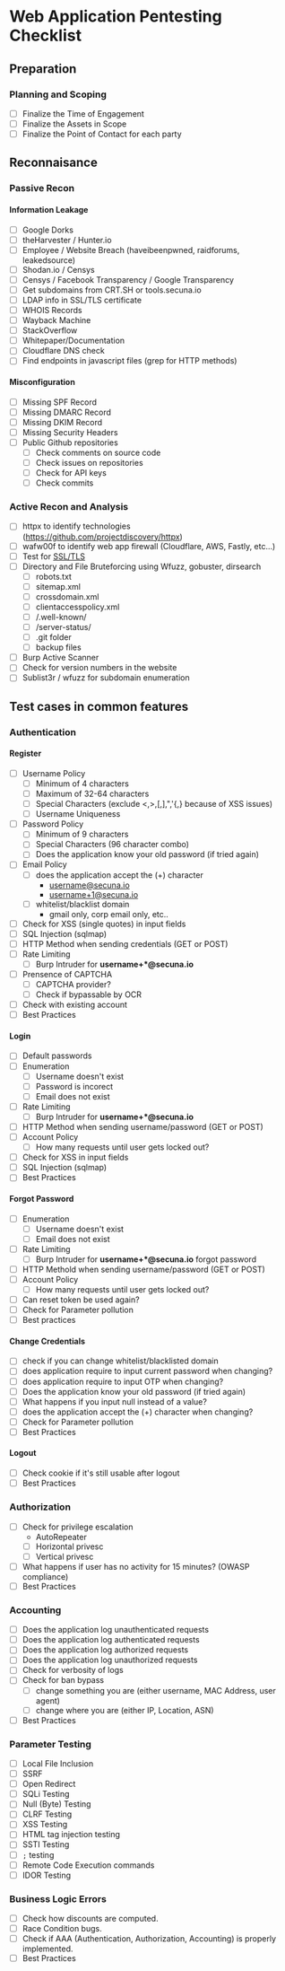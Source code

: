 # Web Application Pentesting Checklist

## Preparation
### Planning and Scoping
- [ ] Finalize the Time of Engagement
- [ ] Finalize the Assets in Scope
- [ ] Finalize the Point of Contact for each party

## Reconnaisance
### Passive Recon
#### Information Leakage
- [ ] Google Dorks
- [ ] theHarvester / Hunter.io
- [ ] Employee  / Website Breach (haveibeenpwned, raidforums, leakedsource)
- [ ] Shodan.io / Censys
- [ ] Censys / Facebook Transparency / Google Transparency
- [ ] Get subdomains from CRT.SH or tools.secuna.io
- [ ] LDAP info in SSL/TLS certificate
- [ ] WHOIS Records
- [ ] Wayback Machine
- [ ] StackOverflow
- [ ] Whitepaper/Documentation
- [ ] Cloudflare DNS check
- [ ] Find endpoints in javascript files (grep for HTTP methods)

#### Misconfiguration
- [ ] Missing SPF Record
- [ ] Missing DMARC Record
- [ ] Missing DKIM Record
- [ ] Missing Security Headers
- [ ] Public Github repositories
	- [ ] Check comments on source code
	- [ ] Check issues on repositories
	- [ ] Check for API keys
	- [ ] Check commits

### Active Recon and Analysis
- [ ] httpx to identify technologies (https://github.com/projectdiscovery/httpx)
- [ ] wafw00f to identify web app firewall (Cloudflare, AWS, Fastly, etc...)
- [ ] Test for [SSL/TLS](https://github.com/drwetter/testssl.sh)
- [ ] Directory and File Bruteforcing using Wfuzz, gobuster, dirsearch
	- [ ] robots.txt
	- [ ] sitemap.xml
	- [ ] crossdomain.xml
	- [ ] clientaccesspolicy.xml
	- [ ] /.well-known/
	- [ ] /server-status/
	- [ ] .git folder
	- [ ] backup files
- [ ] Burp Active Scanner
- [ ] Check for version numbers in the website
- [ ] Sublist3r / wfuzz for subdomain enumeration

## Test cases in common features
### Authentication
#### Register
- [ ] Username Policy
	- [ ] Minimum of 4 characters
	- [ ] Maximum of 32-64 characters
	- [ ] Special Characters (exclude \<,\>,\[,\],\",\'\{,\} because of XSS issues)
	- [ ] Username Uniqueness
- [ ] Password Policy
	- [ ] Minimum of 9 characters
	- [ ] Special Characters (96 character combo)
	- [ ] Does the application know your old password (if tried again)
- [ ] Email Policy
	- [ ] does the application accept the (+) character
		- username@secuna.io
		- username+1@secuna.io
	- [ ] whitelist/blacklist domain
		- gmail only, corp email only, etc..
- [ ] Check for XSS (single quotes) in input fields
- [ ] SQL Injection (sqlmap)
- [ ] HTTP Method when sending credentials (GET or POST)
- [ ] Rate Limiting
	- [ ] Burp Intruder for **username+\*@secuna.io**
- [ ] Prensence of CAPTCHA
	- [ ] CAPTCHA provider?
	- [ ] Check if bypassable by OCR
- [ ] Check with existing account
- [ ] Best Practices
#### Login
- [ ] Default passwords
- [ ] Enumeration
	- [ ] Username doesn't exist
	- [ ] Password is incorect
	- [ ] Email does not exist
- [ ] Rate Limiting
	- [ ] Burp Intruder for **username+\*@secuna.io**
- [ ] HTTP Method when sending username/password (GET or POST)
- [ ] Account Policy
	- [ ] How many requests until user gets locked out?
- [ ] Check for XSS in input fields
- [ ] SQL Injection (sqlmap)
- [ ] Best Practices
#### Forgot Password
- [ ] Enumeration
	- [ ] Username doesn't exist
	- [ ] Email does not exist
- [ ] Rate Limiting
	- [ ] Burp Intruder for **username+\*@secuna.io** forgot password
- [ ] HTTP Methold when sending username/password (GET or POST)
- [ ] Account Policy
	- [ ] How many requests until user gets locked out?
- [ ] Can reset token be used again?
- [ ] Check for Parameter pollution
- [ ] Best practices
#### Change Credentials
- [ ] check if you can change whitelist/blacklisted domain
- [ ] does application require to input current password when changing?
- [ ] does application require to input OTP when changing?
- [ ] Does the application know your old password (if tried again)
- [ ] What happens if you input null instead of a value?
- [ ] does the application accept the (+) character when changing?
- [ ] Check for Parameter pollution
- [ ] Best Practices
#### Logout
- [ ] Check cookie if it's still usable after logout
- [ ] Best Practices
### Authorization
- [ ] Check for privilege escalation
	- AutoRepeater
	- [ ] Horizontal privesc
	- [ ] Vertical privesc
- [ ] What happens if user has no activity for 15 minutes? (OWASP compliance)
- [ ] Best Practices
### Accounting
- [ ] Does the application log unauthenticated requests
- [ ] Does the application log authenticated requests
- [ ] Does the application log authorized requests
- [ ] Does the application log unauthorized requests
- [ ] Check for verbosity of logs
- [ ] Check for ban bypass
	- [ ] change something you are (either username, MAC Address, user agent)
	- [ ] change where you are (either IP, Location, ASN)
- [ ] Best Practices
### Parameter Testing
- [ ] Local File Inclusion
- [ ] SSRF
- [ ] Open Redirect
- [ ] SQLi Testing
- [ ] Null (Byte) Testing
- [ ] CLRF Testing
- [ ] XSS Testing
- [ ] HTML tag injection testing
- [ ] SSTI Testing
- [ ] `;` testing 
- [ ] Remote Code Execution commands
- [ ] IDOR Testing

### Business Logic Errors
- [ ] Check how discounts are computed.
- [ ] Race Condition bugs.
- [ ] Check if AAA (Authentication, Authorization, Accounting) is properly implemented.
- [ ] Best Practices
